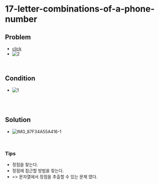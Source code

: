 # 17-letter-combinations-of-a-phone-number

## Problem
<!-- ![problem_picture]() --> 
* [click](https://leetcode.com/problems/letter-combinations-of-a-phone-number/)
* ![2](https://user-images.githubusercontent.com/105165938/194428629-384c9420-5614-410e-b31d-56f018277b1d.png)

<br>

## Condition
* ![1](https://user-images.githubusercontent.com/105165938/194428720-20b7af1f-39ce-43a6-a8cf-da76c22e8ac4.png)

<!-- ![img_name]() --><br>

<br>

## Solution
* ![IMG_87F34A55A416-1](https://user-images.githubusercontent.com/105165938/194428831-bb63647c-0326-429c-b7f6-3d1c4b56f64c.jpg)

<br>

### Tips
* 정점을 찾는다.
* 정점에 접근할 방법을 찾는다.
* => 문자열에서 정점을 추출할 수 있는 문제 였다.

<br>

